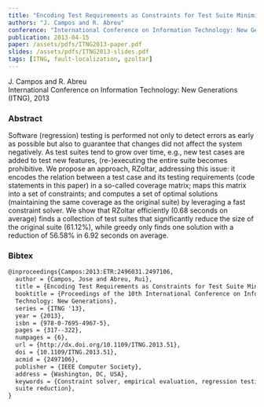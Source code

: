 ```yaml
---
title: "Encoding Test Requirements as Constraints for Test Suite Minimization"
authors: "J. Campos and R. Abreu"
conference: "International Conference on Information Technology: New Generations (ITNG), 2013"
publication: 2013-04-15
paper: /assets/pdfs/ITNG2013-paper.pdf
slides: /assets/pdfs/ITNG2013-slides.pdf
tags: [ITNG, fault-localization, gzoltar]
---
```


<!-- Excerpt -->
J. Campos and R. Abreu  
International Conference on Information Technology: New Generations (ITNG), 2013


### Abstract

Software (regression) testing is performed not only to detect errors as early as possible but also to guarantee that changes did not affect the system negatively. As test suites tend to grow over time, e.g., new test cases are added to test new features, (re-)executing the entire suite becomes prohibitive. We propose an approach, RZoltar, addressing this issue: it encodes the relation between a test case and its testing requirements (code statements in this paper) in a so-called coverage matrix; maps this matrix into a set of constraints; and computes a set of optimal solutions (maintaining the same coverage as the original suite) by leveraging a fast constraint solver. We show that RZoltar efficiently (0.68 seconds on average) finds a collection of test suites that significantly reduce the size of the original suite (61.12%), while greedy only finds one solution with a reduction of 56.58% in 6.92 seconds on average.

### Bibtex

```tex
@inproceedings{Campos:2013:ETR:2496031.2497106,
  author = {Campos, Jose and Abreu, Rui},
  title = {Encoding Test Requirements as Constraints for Test Suite Minimization},
  booktitle = {Proceedings of the 10th International Conference on Information
  Technology: New Generations},
  series = {ITNG '13},
  year = {2013},
  isbn = {978-0-7695-4967-5},
  pages = {317--322},
  numpages = {6},
  url = {http://dx.doi.org/10.1109/ITNG.2013.51},
  doi = {10.1109/ITNG.2013.51},
  acmid = {2497106},
  publisher = {IEEE Computer Society},
  address = {Washington, DC, USA},
  keywords = {Constraint solver, empirical evaluation, regression testing, test
  suite reduction},
}
```
